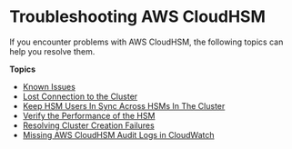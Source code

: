 # Troubleshooting AWS CloudHSM<a name="troubleshooting"></a>

If you encounter problems with AWS CloudHSM, the following topics can help you resolve them\.

**Topics**
+ [Known Issues](KnownIssues.md)
+ [Lost Connection to the Cluster](troubleshooting-lost-connection.md)
+ [Keep HSM Users In Sync Across HSMs In The Cluster](troubleshooting-keep-hsm-users-in-sync.md)
+ [Verify the Performance of the HSM](troubleshooting-verify-hsm-performance.md)
+ [Resolving Cluster Creation Failures](troubleshooting-create-cluster.md)
+ [Missing AWS CloudHSM Audit Logs in CloudWatch](troubleshooting-missing-audit-logs.md)